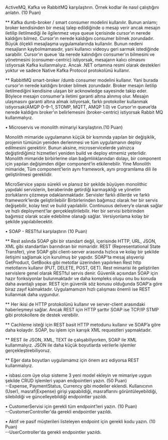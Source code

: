 ActiveMQ, Kafka ve RabbitMQ karşılaştırın. Örnek kodlar ile nasıl çalıştığını
anlatın. (10 Puan)

** Kafka dumb-broker / smart consumer modelini kullanılır. Bunun anlamı; broker kendisinden bir mesaj talep edildiğinde o mesajı verir ancak mesajın iletilip iletilmediği ile ilgilenmez veya queue içerisinde cursor’ın nerede kaldığını bilmez. Cursor’ın nerede kaldığını consumer bilmek zorundadır. Büyük ölçekli mesajlaşma uygulamalarında kullanılır. Bunun nedeni mesajların kaybolmamasıdır, yani kullanıcı videoyu geri sarmak istediğinde sarabilir. Cursor’ın queue ‘da nerede kalındığını consumer’ın bilmesini ve yönetmesini (consumer-centric) istiyorsak, mesajarın kalıcı olmasını istiyorsak Kafka kullanmalıyız. Ancak
.NET ortamına resmi olarak destekleri yoktur ve sadece Native Kafka Protocol protokolünü kullanır.<br>

** RabbitMQ smart-broker /dumb consumer modelini kullanır. Yani burada cursor’ın nerede kaldığını broker bilmek zorundadır. Broker mesajın iletilip iletilmediğini kendisine ulaşan bir acknowledge sayesinde takip eder. Böylece mesajın consumer’a iletimi garanti altına alınmış olur. Mesajın ulaşmasını garanti altına almak istiyorsak, farklı protokoller kullanmak istiyorsak(AMQP 0–9–1, STOMP, MQTT, AMQP 1.0)
ve Cursor’ın queue’da nerede kaldığını broker’ın belirlemesini (broker-centric) istiyorsak Rabbit MQ kullanmalıyız.<br>

• Microservis ve monolith mimariyi karşılaştırın.(10 Puan)

Monolith mimaride uygulamanın küçük bir kısmında yapılan bir değişiklik, projenin tümünün yeniden derlenmesi ve tüm uygulamanın deploy edilmesini gerektirir. Bunun aksine, microservicelerde yalnızca değiştirdiğimiz hizmetleri yeniden build ve deploy etmemiz yeterlidir. Monolith mimaride birbirlerine olan bağımlılıklarından dolayı, bir component için yapılan değişimden diğer component’in etkilenebilir.
Yine Monolith mimaride, Tüm component’lerin aynı framework, aynı programlama dili ile geliştirilmesi gereklidir.<br>

MicroService yapısı sürekli ve plansız bir şekilde büyüyen monolithic yapıdaki servislerin, beraberinde getirdiği karmaşıklığı ve yönetim zorluklarını çözmeye odaklanmaktadır. Servisler farklı dillerde ve farklı framework’lerde geliştirilebilir Birbirlerinden bağımsız olarak her bir servis değişebilir, kolay test ve build yapılabilir. Continuous delivery’e olanak sağlar ve hızlı deployment’lar gerçekleştirilebilir. Her bir servisi birbirinden bağımsız olarak scale edebilme olanağı sağlar. Versiyonlama kolay bir şekilde yapılabilecektir.

• SOAP - RESTful karşılaştırın (10 Puan)

** Rest aslında SOAP gibi bir standart değil, içerisinde HTTP, URL, JSON, XML gibi standartları barındıran bir mimaridir. REST (Representational State Transfer), yine SOAP gibi client-server arasında hızlıca ve kolay bir şekilde iletişimi sağlamak için kurulmuş bir yapıdır. SOAP’ta mesaj alışverişi GetProduct, GetBooks gibi metotlar üzerinden yapılırken Rest http metotlarını kullanır (PUT, DELETE, POST, GET). Rest mimarisi ile geliştirilen servislere genel olarak RESTful servis denir.
Güvenlik açısından SOAP için hazır fonksiyonlar bulunmaktadır ve daha kompleks oluşu onu bu konuda daha avantajlı yapar. REST için güvenlik söz konusu olduğunda SOAP’a göre biraz zayıf kalmaktadır.
Uygulamamızın hızlı çalışması önemli ise REST kullanmak daha uygundur.<br> 

** Her ikisi de HTTP protokolünü kullanır ve server-client arasındaki haberleşmeyi sağlar. Ancak REST için HTTP şarttır SOAP ise TCP/IP STMP gibi protokollere de destek verebilir.<br>

** Cachleme isteği için REST basit HTTP metodunu kullanır ve SOAP’a göre daha kolaydır. SOAP, bu işlem için karışık XML requestleri yapmaktadır.<br>

** REST ile JSON, XML, TEXT ile çalışabiliyorken, SOAP ile XML kullanmalıyız. JSON ile daha küçük boyutlarda verilerle işlemler gerçekleştirebiliyoruz.<br>

** Eğer data boyutları uygulamamız için önem arz ediyorsa REST kullanmalıyız. 

• isbasi.com üye olup sisteme 3 yeni model ekleyin ve mimariye uygun şekilde
CRUD işlemleri yapan endpointleri yazın. (50 Puan)
<br>--Expense, PaymentStatus, Currency gibi modeller eklendi. Kullanıcının (User), masraf(Expense) girişi yapabildiği, masraflarını görüntüleyebildiği, silebildiği ve güncelleyebildiği endpointler yazıldı.

• CustomerServisi için gerekli tüm endpoint’leri yazın. (10 Puan)
<br>--CustomerController'da gerekli endpointler yazıldı.

• Aktif ve pasif müşterileri listeleyen endpoint için gerekli kodu yazın. (10 Puan)
<br>--UserController'da gerekli endpointler yazıldı.
